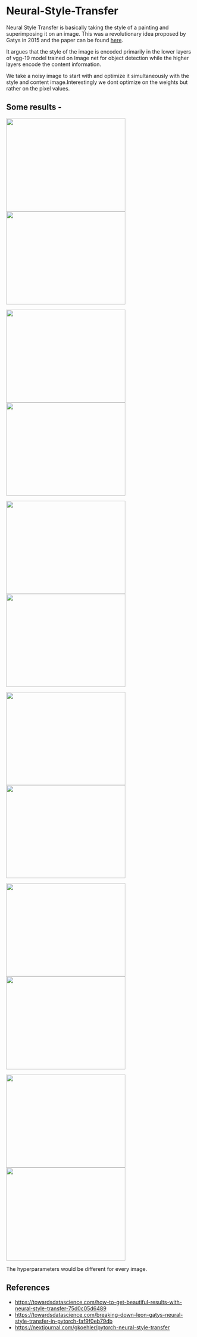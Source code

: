 # Neural-Style-Transfer

Neural Style Transfer is basically taking the style of a painting and superimposing it on an image. This was a revolutionary idea proposed by Gatys in 2015 and the paper can be found [here](https://arxiv.org/abs/1508.06576).  

It argues that the style of the image is encoded primarily in the lower layers of vgg-19 model trained on Image net for object detection while the higher layers encode the content information.  

We take a noisy image to start with and optimize it simultaneously with the style and content image.Interestingly we dont optimize on the weights but rather on the pixel values.  

## Some results -  
<p float="left">
  <img src="https://github.com/darthgera123/Neural-Style-Transfer-/blob/master/images/pablo.jpg" width="320" height="250" />

  <img src="https://github.com/darthgera123/Neural-Style-Transfer-/blob/master/results/pablo_better_1024.png" width="320" height="250" />
</p>

<p float="left">
  <img src="https://github.com/darthgera123/Neural-Style-Transfer-/blob/master/images/the_scream.jpg" width="320" height="250" />

  <img src="https://github.com/darthgera123/Neural-Style-Transfer-/blob/master/images/scream.png" width="320" height="250" />
</p>
<p float="left">
  <img src="https://github.com/darthgera123/Neural-Style-Transfer-/blob/master/images/japan.jpeg" width="320" height="250" />

  <img src="https://github.com/darthgera123/Neural-Style-Transfer-/blob/master/results/japan_output_1024.png" width="320" height="250" />
</p>

<p float="left">
  <img src="https://github.com/darthgera123/Neural-Style-Transfer-/blob/master/images/starry_night.jpg" width="320" height="250" />

  <img src="https://github.com/darthgera123/Neural-Style-Transfer-/blob/master/results/starry_output_1024.png" width="320" height="250" />
</p>
<p float="left">
  <img src="https://github.com/darthgera123/Neural-Style-Transfer-/blob/master/images/whistler.jpg" width="320" height="250" />

  <img src="https://github.com/darthgera123/Neural-Style-Transfer-/blob/master/results/whistler_output_1024.png" width="320" height="250" />
</p>
<p float="left">
  <img src="https://github.com/darthgera123/Neural-Style-Transfer-/blob/master/images/painting.jpeg" width="320" height="250" />

  <img src="https://github.com/darthgera123/Neural-Style-Transfer-/blob/master/results/painting_output_1024.png" width="320" height="250" />
</p>

The hyperparameters would be different for every image. 

## References
+ https://towardsdatascience.com/how-to-get-beautiful-results-with-neural-style-transfer-75d0c05d6489
+ https://towardsdatascience.com/breaking-down-leon-gatys-neural-style-transfer-in-pytorch-faf9f0eb79db
+ https://nextjournal.com/gkoehler/pytorch-neural-style-transfer

